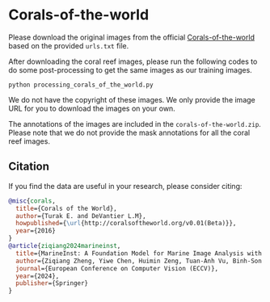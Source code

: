 # Corals-of-the-world

Please download the original images from the official [Corals-of-the-world](http://www.coralsoftheworld.org/page/home/) based on the provided `urls.txt` file.

After downloading the coral reef images, please run the following codes to do some post-processing to get the same images as our training images.

```
python processing_corals_of_the_world.py
```

We do not have the copyright of these images. We only provide the image URL for you to download the images on your own.

The annotations of the images are included in the `corals-of-the-world.zip`. Please note that we do not provide the mask annotations for all the coral reef images.

## Citation

If you find the data are useful in your research, please consider citing:

```bibtex
@misc{corals,
  title={Corals of the World},
  author={Turak E. and DeVantier L.M},
  howpublished={\url{http://coralsoftheworld.org/v0.01(Beta)}},
  year={2016}
}
@article{ziqiang2024marineinst,
  title={MarineInst: A Foundation Model for Marine Image Analysis with Instance Visual Description},
  author={Ziqiang Zheng, Yiwe Chen, Huimin Zeng, Tuan-Anh Vu, Binh-Son Hua, Sai-Kit Yeung},
  journal={European Conference on Computer Vision (ECCV)},
  year={2024},
  publisher={Springer}
}
```
